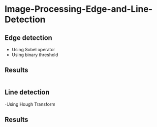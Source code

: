 # Image-Processing-Edge-and-Line-Detection

## Edge detection 
- Using Sobel operator
- Using binary threshold

## Results

![]()

## Line detection 

-Using Hough Transform

## Results


